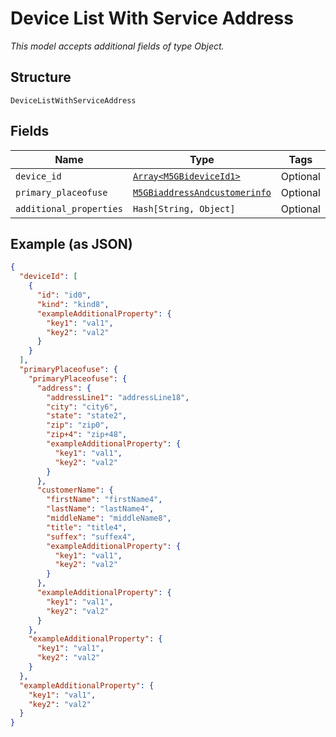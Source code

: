 
# Device List With Service Address

*This model accepts additional fields of type Object.*

## Structure

`DeviceListWithServiceAddress`

## Fields

| Name | Type | Tags | Description |
|  --- | --- | --- | --- |
| `device_id` | [`Array<M5GBideviceId1>`](../../doc/models/m-5g-bidevice-id-1.md) | Optional | - |
| `primary_placeofuse` | [`M5GBiaddressAndcustomerinfo`](../../doc/models/m-5g-biaddress-andcustomerinfo.md) | Optional | - |
| `additional_properties` | `Hash[String, Object]` | Optional | - |

## Example (as JSON)

```json
{
  "deviceId": [
    {
      "id": "id0",
      "kind": "kind8",
      "exampleAdditionalProperty": {
        "key1": "val1",
        "key2": "val2"
      }
    }
  ],
  "primaryPlaceofuse": {
    "primaryPlaceofuse": {
      "address": {
        "addressLine1": "addressLine18",
        "city": "city6",
        "state": "state2",
        "zip": "zip0",
        "zip+4": "zip+48",
        "exampleAdditionalProperty": {
          "key1": "val1",
          "key2": "val2"
        }
      },
      "customerName": {
        "firstName": "firstName4",
        "lastName": "lastName4",
        "middleName": "middleName8",
        "title": "title4",
        "suffex": "suffex4",
        "exampleAdditionalProperty": {
          "key1": "val1",
          "key2": "val2"
        }
      },
      "exampleAdditionalProperty": {
        "key1": "val1",
        "key2": "val2"
      }
    },
    "exampleAdditionalProperty": {
      "key1": "val1",
      "key2": "val2"
    }
  },
  "exampleAdditionalProperty": {
    "key1": "val1",
    "key2": "val2"
  }
}
```

